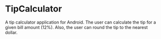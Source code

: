 TipCalculator
=============

A tip calculator application for Android.
The user can calculate the tip for a given bill amount (12%). Also, the user can round the tip to the nearest dollar.
